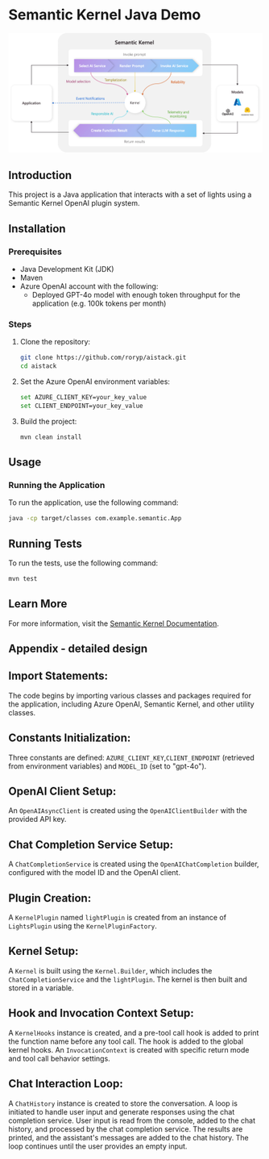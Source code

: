 # Semantic Kernel Java Demo

![Semantic Kernel](the-kernel-is-at-the-center-of-everything.png)

## Introduction
This project is a Java application that interacts with a set of lights using a Semantic Kernel OpenAI plugin system.

## Installation
### Prerequisites
- Java Development Kit (JDK)
- Maven
- Azure OpenAI account with the following:
    - Deployed GPT-4o model with enough token throughput for the application (e.g. 100k tokens per month)

### Steps
1. Clone the repository:
    ```sh
    git clone https://github.com/roryp/aistack.git
    cd aistack
    ```

2. Set the Azure OpenAI environment variables:
    ```sh
    set AZURE_CLIENT_KEY=your_key_value
    set CLIENT_ENDPOINT=your_key_value
    ```

3. Build the project:
    ```sh
    mvn clean install
    ```

## Usage
### Running the Application
To run the application, use the following command:
```sh
java -cp target/classes com.example.semantic.App
```

## Running Tests
To run the tests, use the following command:
```sh
mvn test
```

## Learn More
For more information, visit the [Semantic Kernel Documentation](https://learn.microsoft.com/en-us/semantic-kernel/get-started/quick-start-guide?pivots=programming-language-java).

## Appendix - detailed design

## Import Statements:

The code begins by importing various classes and packages required for the application, including Azure OpenAI, Semantic Kernel, and other utility classes.

## Constants Initialization:

Three constants are defined: `AZURE_CLIENT_KEY`,`CLIENT_ENDPOINT` (retrieved from environment variables) and `MODEL_ID` (set to "gpt-4o").

## OpenAI Client Setup:

An `OpenAIAsyncClient` is created using the `OpenAIClientBuilder` with the provided API key.

## Chat Completion Service Setup:

A `ChatCompletionService` is created using the `OpenAIChatCompletion` builder, configured with the model ID and the OpenAI client.

## Plugin Creation:

A `KernelPlugin` named `lightPlugin` is created from an instance of `LightsPlugin` using the `KernelPluginFactory`.

## Kernel Setup:

A `Kernel` is built using the `Kernel.Builder`, which includes the `ChatCompletionService` and the `lightPlugin`. The kernel is then built and stored in a variable.

## Hook and Invocation Context Setup:

A `KernelHooks` instance is created, and a pre-tool call hook is added to print the function name before any tool call.
The hook is added to the global kernel hooks.
An `InvocationContext` is created with specific return mode and tool call behavior settings.

## Chat Interaction Loop:

A `ChatHistory` instance is created to store the conversation.
A loop is initiated to handle user input and generate responses using the chat completion service.
User input is read from the console, added to the chat history, and processed by the chat completion service.
The results are printed, and the assistant's messages are added to the chat history.
The loop continues until the user provides an empty input.


